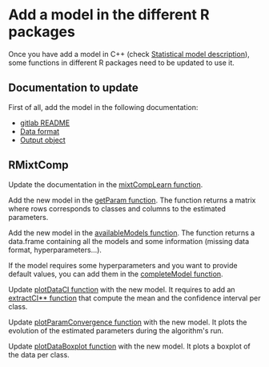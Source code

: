 # Add a model in the different R packages

Once you have add a model in C++ (check [Statistical model description](./howToAddModel.md)), some functions in different R packages need to be updated to use it.


## Documentation to update

First of all, add the model in the following documentation:

* [gitlab README](../../README.md)
* [Data format](./dataFormat.md)
* [Output object](./objectOutput.md)

## RMixtComp

Update the documentation in the [mixtCompLearn function](../RMixtComp/R/MIXTCOMP_mixtCompLearn.R).

Add the new model in the [getParam function](../RMixtComp/R/MIXTCOMP_getParam.R). The function returns a matrix where rows corresponds to classes and columns to the estimated parameters.

Add the new model in the [availableModels function](../RMixtComp/R/MIXTCOMP_misc.R). The function returns a data.frame containing all the models and some information (missing data format, hyperparameters...).

If the model requires some hyperparameters and you want to provide default values, you can add them in the [completeModel function](../RMixtComp/R/MIXTCOMP_formatData.R).

Update [plotDataCI function](../RMixtComp/R/PLOT_plotUnivariateDistributions.R) with the new model. It requires to add an [extractCI** function](../RMixtComp/R/PLOT_extractCIbounds.R) that compute the mean and the confidence interval per class.

Update [plotParamConvergence function](../RMixtComp/R/PLOT_plotConvergence.R) with the new model. It plots the evolution of the estimated parameters during the algorithm's run.

Update [plotDataBoxplot function](../RMixtComp/R/PLOT_plotUnivariateBoxplots.R) with the new model. It plots a boxplot of the data per class.
